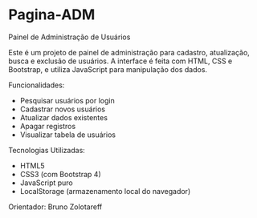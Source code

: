 # Pagina-ADM

Painel de Administração de Usuários

Este é um projeto de painel de administração para cadastro, atualização, busca e exclusão de usuários. A interface é feita com HTML, CSS e Bootstrap, e utiliza JavaScript para manipulação dos dados.

 Funcionalidades:
-  Pesquisar usuários por login
-  Cadastrar novos usuários
-  Atualizar dados existentes
-  Apagar registros
-  Visualizar tabela de usuários

 Tecnologias Utilizadas:
- HTML5
- CSS3 (com Bootstrap 4)
- JavaScript puro
- LocalStorage (armazenamento local do navegador)

Orientador: Bruno Zolotareff


